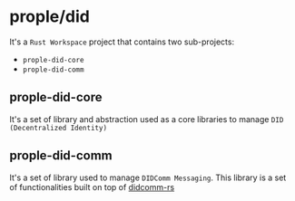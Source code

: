 # prople/did

It's a `Rust Workspace` project that contains two sub-projects:

- `prople-did-core`
- `prople-did-comm`

## prople-did-core

It's a set of library and abstraction used as a core libraries to manage `DID (Decentralized Identity)`

## prople-did-comm

It's a set of library used to manage `DIDComm Messaging`. This library is a set of functionalities built on top 
of [didcomm-rs](https://github.com/prople/didcomm-rs) 